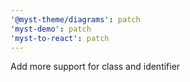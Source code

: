 ```yaml
---
'@myst-theme/diagrams': patch
'myst-demo': patch
'myst-to-react': patch
---
```


Add more support for class and identifier
